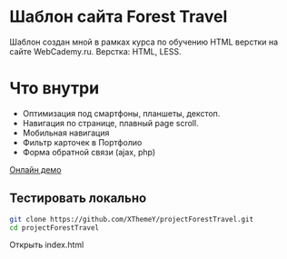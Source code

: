 # Шаблон сайта Forest Travel
Шаблон создан мной в рамках курса по обучению HTML верстки на сайте WebCademy.ru. Верстка: HTML, LESS.


# Что внутри
- Оптимизация под смартфоны, планшеты, декстоп. 
- Навигация по странице, плавный page scroll.
- Мобильная навигация
- Фильтр карточек в Портфолио
- Форма обратной связи (ajax, php)

[Онлайн демо](https://xthemey.github.io/projectForestTravel/)

## Тестировать локально
```sh
git clone https://github.com/XThemeY/projectForestTravel.git
cd projectForestTravel
```
Открыть index.html
